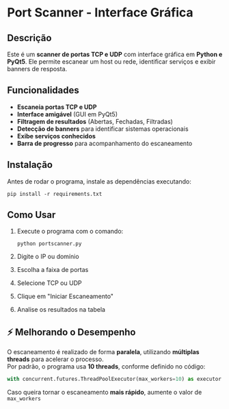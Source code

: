 # Port Scanner - Interface Gráfica

## Descrição
Este é um **scanner de portas TCP e UDP** com interface gráfica em **Python e PyQt5**. Ele permite escanear um host ou rede, identificar serviços e exibir banners de resposta.

## Funcionalidades
- **Escaneia portas TCP e UDP**
- **Interface amigável** (GUI em PyQt5)
- **Filtragem de resultados** (Abertas, Fechadas, Filtradas)
- **Detecção de banners** para identificar sistemas operacionais
- **Exibe serviços conhecidos**
- **Barra de progresso** para acompanhamento do escaneamento

## Instalação
Antes de rodar o programa, instale as dependências executando:

```
pip install -r requirements.txt
```

## Como Usar
1. Execute o programa com o comando:

    ```
   python portscanner.py
    ```

2. Digite o IP ou domínio
3. Escolha a faixa de portas
4. Selecione TCP ou UDP
5. Clique em "Iniciar Escaneamento"
6. Analise os resultados na tabela

## ⚡ Melhorando o Desempenho
O escaneamento é realizado de forma **paralela**, utilizando **múltiplas threads** para acelerar o processo.  
Por padrão, o programa usa **10 threads**, conforme definido no código:

```python
with concurrent.futures.ThreadPoolExecutor(max_workers=10) as executor:
```

Caso queira tornar o escaneamento **mais rápido**, aumente o valor de `max_workers` 
